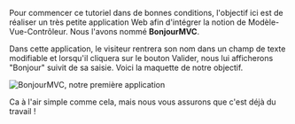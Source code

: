 Pour commencer ce tutoriel dans de bonnes conditions, l'objectif ici est de réaliser un très petite application Web afin d'intégrer la notion de Modèle-Vue-Contrôleur. Nous l'avons nommé **BonjourMVC**.

Dans cette application, le visiteur rentrera son nom dans un champ de texte modifiable et lorsqu'il cliquera sur le bouton Valider, nous lui afficherons "Bonjour" suivit de sa saisie. Voici la maquette de notre objectif.

![BonjourMVC, notre première application](/media/galleries/304/a6153b8b-37cb-48e5-af0a-e0d443e3336f.png.960x960_q85.png)

Ca à l'air simple comme cela, mais nous vous assurons que c'est déjà du travail !